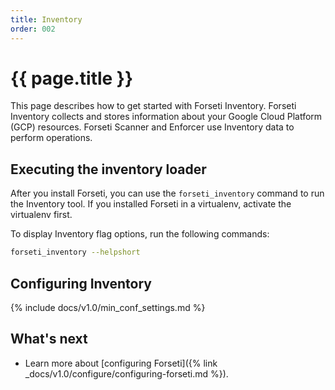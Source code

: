 ```yaml
---
title: Inventory
order: 002
---
```

# {{ page.title }}

This page describes how to get started with Forseti Inventory. Forseti
Inventory collects and stores information about your Google Cloud Platform
(GCP) resources. Forseti Scanner and Enforcer use Inventory data to
perform operations.

## Executing the inventory loader

After you install Forseti, you can use the `forseti_inventory` command to
run the Inventory tool. If you installed Forseti in a virtualenv, activate
the virtualenv first.


To display Inventory flag options, run the following commands:

  ```bash
  forseti_inventory --helpshort
  ```

## Configuring Inventory

{% include docs/v1.0/min_conf_settings.md %}

## What's next
- Learn more about [configuring Forseti]({% link _docs/v1.0/configure/configuring-forseti.md %}).
